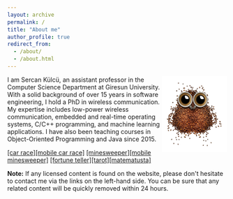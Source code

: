 ```yaml
---
layout: archive
permalink: /
title: "About me"
author_profile: true
redirect_from: 
  - /about/
  - /about.html
---
```


<img align="right" width="150" alt="owl coffee beans" src="/images/owl-coffee-beans.png">

I am Sercan Külcü, an assistant professor in the Computer Science Department at Giresun University. With a solid background of over 15 years in software engineering, I hold a PhD in wireless communication. My expertise includes low-power wireless communication, embedded and real-time operating systems, C/C++ programming, and machine learning applications. I have also been teaching courses in Object-Oriented Programming and Java since 2015.

<a href="../game/car-race.html">[car race]</a><a href="../game/mobile-car-race.html">[mobile car race]</a>
<a href="../game/minesweeper.html">[minesweeper]</a><a href="../game/mobile-minesweeper.html">[mobile minesweeper]</a>
<a href="../game/fortune-teller.html">[fortune teller]</a><a href="../game/tarot/tarot-reader.html">[tarot]</a><a href="../game/matematusta.html">[matematusta]</a>

**Note:** If any licensed content is found on the website, please don't hesitate to contact me via the links on the left-hand side. You can be sure that any related content will be quickly removed within 24 hours.


<!--
<script data-name="BMC-Widget" data-cfasync="false" src="https://cdnjs.buymeacoffee.com/1.0.0/widget.prod.min.js" data-id="sercankulc" data-description="Support me on Buy me a coffee!" data-message="Thank you for visiting!" data-color="#5F7FFF" data-position="Right" data-x_margin="18" data-y_margin="18"></script>
-->
